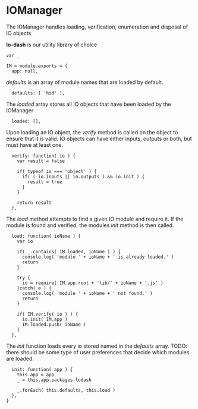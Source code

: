 IOManager
=========
The IOManager handles loading, verification, enumeration and disposal of IO objects.

**lo-dash** is our utility library of choice

    var _
		
    IM = module.exports = {
      app: null,

*defaults* is an array of module names that are loaded by default.

      defaults: [ 'hid' ],

The *loaded* array stores all IO objects that have been loaded by the IOManager			

      loaded: [],

Upon loading an IO object, the *verify* method is called on the object to ensure that it is valid. IO objects can have either inputs, outputs or both, but must have at least one.

      verify: function( io ) {
        var result = false
        
        if( typeof io === 'object' ) {
          if( ( io.inputs || io.outputs ) && io.init ) {
            result = true
          }
        }
        
        return result
      },
      
The *load* method attempts to find a given IO module and require it. If the module is found and verified, the modules *init* method is then called.

      load: function( ioName ) {
        var io
        
        if( _.contains( IM.loaded, ioName ) ) {
          console.log( 'module ' + ioName + ' is already loaded.' )
          return
        }
        
        try {
          io = require( IM.app.root + 'lib/' + ioName + '.js' )
        }catch( e ) {
          console.log( 'module ' + ioName + ' not found.' )
          return
        }
        
        if( IM.verify( io ) ) {
          io.init( IM.app )
          IM.loaded.push( ioName )
        }
      },
      
The *init* function loads every io stored named in the *defaults* array. TODO: there should be some type of user preferences that decide which modules are loaded.

      init: function( app ) {
        this.app = app
        _ = this.app.packages.lodash
        
        _.forEach( this.defaults, this.load )
      },
    }
